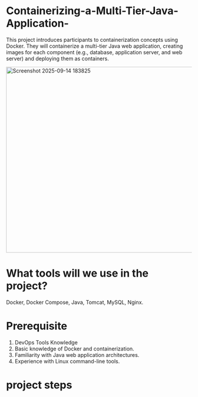 # Containerizing-a-Multi-Tier-Java-Application-
This project introduces participants to containerization concepts using Docker. They will containerize a  multi-tier Java web application, creating images for each component (e.g., database, application server,  and web server) and deploying them as containers.


<img width="912" height="504" alt="Screenshot 2025-09-14 183825" src="https://github.com/user-attachments/assets/2b87b576-6a31-482f-b0b8-64664023f6ea" />

# What tools will we use in the project?
Docker, Docker Compose, Java, Tomcat, MySQL, Nginx.

# Prerequisite
1. DevOps Tools Knowledge 
2. Basic knowledge of Docker and containerization. 
3. Familiarity with Java web application architectures. 
4. Experience with Linux command-line tools.

# project steps
